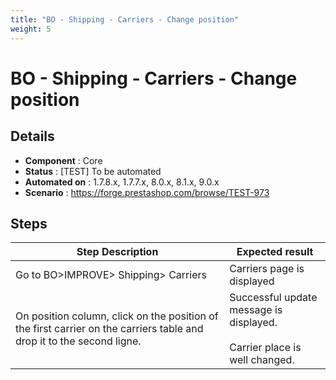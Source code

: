 ```yaml
---
title: "BO - Shipping - Carriers - Change position"
weight: 5
---
```


# BO - Shipping - Carriers - Change position
## Details
* **Component** : Core
* **Status** : [TEST] To be automated
* **Automated on** : 1.7.8.x, 1.7.7.x, 8.0.x, 8.1.x, 9.0.x
* **Scenario** : https://forge.prestashop.com/browse/TEST-973

## Steps
| Step Description | Expected result |
| ----- | ----- |
| Go to BO>IMPROVE> Shipping> Carriers | Carriers page is displayed |
| On position column, click on the position of the first carrier on the carriers table and drop it to the second ligne. | Successful update message is displayed.<br><br>Carrier place is well changed. |
